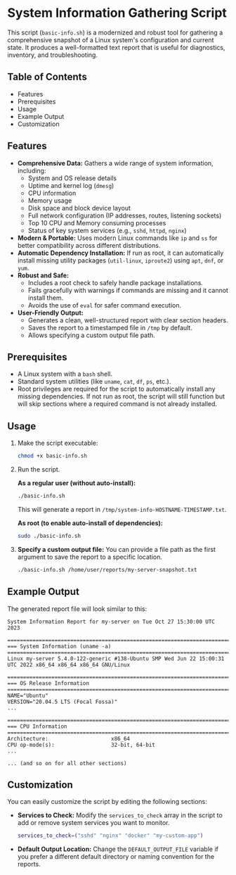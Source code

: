 # System Information Gathering Script

This script (`basic-info.sh`) is a modernized and robust tool for gathering a comprehensive snapshot of a Linux system's configuration and current state. It produces a well-formatted text report that is useful for diagnostics, inventory, and troubleshooting.

## Table of Contents

- Features
- Prerequisites
- Usage
- Example Output
- Customization

## Features

*   **Comprehensive Data:** Gathers a wide range of system information, including:
    *   System and OS release details
    *   Uptime and kernel log (`dmesg`)
    *   CPU information
    *   Memory usage
    *   Disk space and block device layout
    *   Full network configuration (IP addresses, routes, listening sockets)
    *   Top 10 CPU and Memory consuming processes
    *   Status of key system services (e.g., `sshd`, `httpd`, `nginx`)
*   **Modern & Portable:** Uses modern Linux commands like `ip` and `ss` for better compatibility across different distributions.
*   **Automatic Dependency Installation:** If run as root, it can automatically install missing utility packages (`util-linux`, `iproute2`) using `apt`, `dnf`, or `yum`.
*   **Robust and Safe:**
    *   Includes a root check to safely handle package installations.
    *   Fails gracefully with warnings if commands are missing and it cannot install them.
    *   Avoids the use of `eval` for safer command execution.
*   **User-Friendly Output:**
    *   Generates a clean, well-structured report with clear section headers.
    *   Saves the report to a timestamped file in `/tmp` by default.
    *   Allows specifying a custom output file path.

## Prerequisites

*   A Linux system with a `bash` shell.
*   Standard system utilities (like `uname`, `cat`, `df`, `ps`, etc.).
*   Root privileges are required for the script to automatically install any missing dependencies. If not run as root, the script will still function but will skip sections where a required command is not already installed.

## Usage

1.  Make the script executable:
    ```bash
    chmod +x basic-info.sh
    ```

2.  Run the script.

    **As a regular user (without auto-install):**
    ```bash
    ./basic-info.sh
    ```
    This will generate a report in `/tmp/system-info-HOSTNAME-TIMESTAMP.txt`.

    **As root (to enable auto-install of dependencies):**
    ```bash
    sudo ./basic-info.sh
    ```

3.  **Specify a custom output file:**
    You can provide a file path as the first argument to save the report to a specific location.
    ```bash
    ./basic-info.sh /home/user/reports/my-server-snapshot.txt
    ```

## Example Output

The generated report file will look similar to this:

```text
System Information Report for my-server on Tue Oct 27 15:30:00 UTC 2023

================================================================================
=== System Information (uname -a)
================================================================================
Linux my-server 5.4.0-122-generic #138-Ubuntu SMP Wed Jun 22 15:00:31 UTC 2022 x86_64 x86_64 x86_64 GNU/Linux

================================================================================
=== OS Release Information
================================================================================
NAME="Ubuntu"
VERSION="20.04.5 LTS (Focal Fossa)"
...

================================================================================
=== CPU Information
================================================================================
Architecture:                    x86_64
CPU op-mode(s):                  32-bit, 64-bit
...

... (and so on for all other sections)
```

## Customization

You can easily customize the script by editing the following sections:

*   **Services to Check:** Modify the `services_to_check` array in the script to add or remove system services you want to monitor.
    ```bash
    services_to_check=("sshd" "nginx" "docker" "my-custom-app")
    ```
*   **Default Output Location:** Change the `DEFAULT_OUTPUT_FILE` variable if you prefer a different default directory or naming convention for the reports.